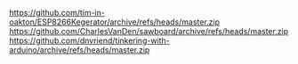 https://github.com/tim-in-oakton/ESP8266Kegerator/archive/refs/heads/master.zip
https://github.com/CharlesVanDen/sawboard/archive/refs/heads/master.zip
https://github.com/dnvriend/tinkering-with-arduino/archive/refs/heads/master.zip
